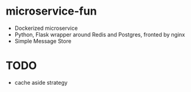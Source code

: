 # microservice-fun
- Dockerized microservice
- Python, Flask wrapper around Redis and Postgres, fronted by nginx
- Simple Message Store


# TODO
- cache aside strategy